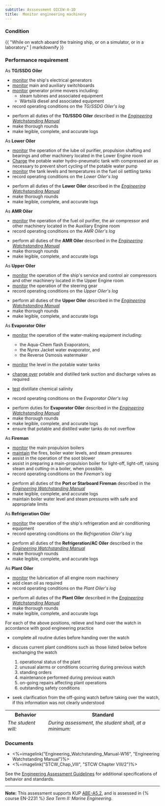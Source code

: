 ```yaml
---
subtitle: Asssessment OICEW-4-1D
title:  Monitor engineering machinery
---
```




### Condition

{{ "While on watch aboard the training ship, or on a simulator, or in a laboratory." | markdownify }}

### Performance requirement 

<table width='100%' class='Guidelines'>
 <thead>
 <tr>
     <th class='thirty'>Behavior</th>
     <th class='seventy'>Standard</th>
 </tr>
 <tr>
     <td><em>The student will:</em></td>
     <td><em>During assessment, the student shall, at a minimum:</em></td>
 </tr>
 </thead>
 <tbody>


<!--rowstart-->

As **TG/SSDG Oiler**

* [monitor](guidelines#monitor) the ship's electrical generators
* [monitor](guidelines#monitor) main and auxiliary switchboards
* [monitor](guidelines#monitor) generator prime movers including:
    * steam tubines and associated equipment
    * Wärtsilä diesel and associated equipment
* record operating conditions on the *TG/SSDG Oiler's log*

<!--cellbreak-->

* perform all duties of the **TG/SSDG Oiler** described in the [*Engineering Watchstanding Manual*](watchkeepingManual)
* make thorough rounds
* make legible, complete, and accurate logs


<!--rowend-->


<!--rowstart-->

As **Lower Oiler**

* [monitor](guidelines#monitor)  the operation of the lube oil purifier, propulsion shafting and bearings and other machinery located in the Lower Engine room 
* [Charge](guidelines#adjust) the potable water hydro-pneumatic tank with compressed air as necessary to prevent short cycling of the potable water pump
* [monitor](guidelines#monitor) the tank levels and temperatures in the fuel oil settling  tanks
* record operating conditions on the *Lower Oiler's log*



<!--cellbreak-->

* perform all duties of the **Lower Oiler** described in the [*Engineering Watchstanding Manual*](watchkeepingManual)
* make thorough rounds
* make legible, complete, and accurate logs

<!--rowend-->


<!--rowstart-->

As **AMR Oiler**

*  [monitor](guidelines#monitor)  the operation of the fuel oil purifier, the air compressor and other machinery located in the Auxiliary Engine room
* record operating conditions on the *AMR Oiler's log*

<!--cellbreak-->

* perform all duties of the **AMR Oiler** described in the [*Engineering Watchstanding Manual*](watchkeepingManual)
* make thorough rounds
* make legible, complete, and accurate logs

<!--rowend-->


<!--rowstart-->

As **Upper Oiler**

* [monitor](guidelines#monitor)  the operation of the ship's service and control air compressors and other machinery located in the Upper Engine room  
* [monitor](guidelines#monitor) the operation of the steering gear
* record operating conditions on the *Upper Oiler's log*

<!--cellbreak-->

* perform all duties of the **Upper Oiler** described in the [*Engineering Watchstanding Manual*](watchkeepingManual)
* make thorough rounds
* make legible, complete, and accurate logs

<!--rowend-->


<!--rowstart-->

As **Evaporator Oiler**

* [monitor](guidelines#monitor)  the operation of the water-making equipment including:
    * the Aqua-Chem flash Evaporators,  
    * the Nyrex Jacket water evaporator, and
    * the Reverse Osmosis watermaker

*  [monitor](guidelines#monitor) the level in the potable water tanks
*  [change over](guidelines#shiftchangeover) potable and distilled tank suction and discharge valves as required
*  [test](guidelines#evaluateinspecttest) distillate chemical salinity
* record operating conditions on the *Evaporator Oiler's log*

<!--cellbreak-->

* perform duties for **Evaporator Oiler** described in the [*Engineering Watchstanding Manual*](watchkeepingManual)
* make thorough rounds
* make legible, complete, and accurate logs
* ensure that potable and distilled water tanks do not overflow


<!--rowend-->


<!--rowstart-->

As **Fireman**

* [monitor](guidelines#monitor)  the main propulsion boilers
* [maintain](guidelines#maintain) the fires, boiler water levels, and steam pressures 
* assist in the operation of the soot blower
* assist in preparing a main-propulsion boiler for light-off, light-off, raising steam and cutting-in a boiler, when possible.
* record operating conditions on the *Fireman's log*

<!--cellbreak-->

* perform all duties of the  **Port or Starboard Fireman** described in the [*Engineering Watchstanding Manual*](watchkeepingManual)
* make legible, complete, and accurate logs
* maintain boiler water level and steam pressures with safe and appropriate limits

<!--rowend-->


<!--rowstart-->

As **Refrigeration Oiler**

*  [monitor](guidelines#monitor)  the operation of the ship's refrigeration and air conditioning equipment 
* record operating conditions on the *Refrigeration Oiler's log*

<!--cellbreak-->

* perform all duties of the **Refrigeration/AC Oiler** described in the [*Engineering Watchstanding Manual*](watchkeepingManual)
* make thorough rounds
* make legible, complete, and accurate logs


<!--rowend-->


<!--rowstart-->

As **Plant Oiler**

*  [monitor](guidelines#monitor) the lubrication of all engine room machinery
*  add clean oil as required 
* record operating conditions on the *Plant Oiler's log*

<!--cellbreak-->

* perform all duties of the **Plant Oiler** described in the [*Engineering Watchstanding Manual*](watchkeepingManual)
* make thorough rounds
* make legible, complete, and accurate logs


<!--rowend-->


<!--rowstart-->

For each of the above positions, relieve and hand over the watch in accordance with good engineering practice

<!--cellbreak-->

*  complete all routine duties before handing over the watch

*  discuss current plant conditions such as those listed below before exchanging the watch

    1.  operational status of the plant
    2.  unusual alarms or conditions occurring during previous watch
    3.  standing orders 
    4.  maintenance performed during previous watch
    5.  on-going repairs affecting plant operations  
    6.  outstanding safety conditions

*  seek clarification from the off-going watch before taking over the watch, if this information was not clearly understood



<!--rowend-->


 </tbody>
 </table>

### Documents

* <%=imagelink("Engineering_Watchstanding_Manual-W16", "Engineering Watchstanding Manual")%>
* <%=imagelink("STCW_Chap_VIII", "STCW Chapter VIII/2")%>



See the [Engineering Assessment Guidelines](guidelines) for additional specifications of behavior and standards.


*****

**Note:** This assessment supports KUP [ABE-A5.2]({{site.baseurl}}/tables/35.html#ABE-A5.2), and is assessed in  {% course  EN-2231 %}  *Sea Term II: Marine Engineering*. 


